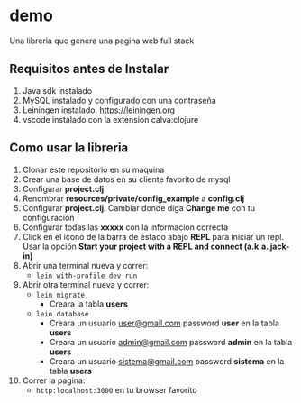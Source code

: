 # demo
Una libreria que genera una pagina web full stack

## Requisitos antes de Instalar
1. Java sdk instalado
2. MySQL instalado y configurado con una contraseña
3. Leiningen instalado. https://leiningen.org
4. vscode instalado con la extension calva:clojure

## Como usar la libreria
1. Clonar este repositorio en su maquina
2. Crear una base de datos en su cliente favorito de mysql
3. Configurar **project.clj**
4. Renombrar **resources/private/config_example** a **config.clj**
5. Configurar **project.clj**. Cambiar donde diga **Change me** con tu configuración
6. Configurar todas las **xxxxx** con la informacion correcta
7. Click en el icono de la barra de estado abajo **REPL** para iniciar un repl. Usar la opción **Start your project with a REPL and connect (a.k.a. jack-in)**
8. Abrir una terminal nueva y correr: 
   * `lein with-profile dev run`
9. Abrir otra terminal nueva y correr:
   * `lein migrate`
      * Creara la tabla **users**
   * `lein database`
      * Creara un usuario user@gmail.com password **user** en la tabla **users**
      * Creara un usuario admin@gmail.com password **admin** en la tabla **users**
      * Creara un usuario sistema@gmail.com password **sistema** en la tabla **users**
10. Correr la pagina:
    * `http:localhost:3000` en tu browser favorito